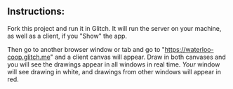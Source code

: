 ## Instructions:

Fork this project and run it in Glitch. It will run
the server on your machine, as well as a client, if
you "Show" the app.

Then go to another browser window or tab and go to
"https://waterloo-coop.glitch.me" and a client
canvas will appear. Draw in both canvases and you
will see the drawings appear in all windows in real
time. _Your_ window will see drawing in white, and
drawings from other windows will appear in red.
